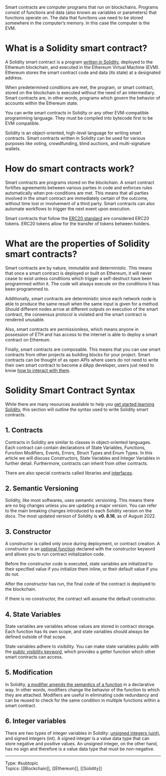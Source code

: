 Smart contracts are computer programs that run on blockchains. Programs consist of functions and data (also known as variables or parameters) that functions operate on. The data that functions use need to be stored somewhere in the computer’s memory. In this case the computer is the EVM.

# What is a Solidity smart contract?

A Solidity smart contract is a program [written in Solidity](https://www.alchemy.com/overviews/solidity), deployed to the Ethereum blockchain, and executed in the Ethereum Virtual Machine (EVM). Ethereum stores the smart contract code and data (its state) at a designated address.

When predetermined conditions are met, the program, or smart contract, stored on the blockchain is executed without the need of an intermediary. Smart contracts are, in other words, programs which govern the behavior of accounts within the Ethereum state. 

You can write smart contracts in Solidity or any other EVM-compatible programming language. They must be compiled into bytecode first to be EVM compatible.

Solidity is an object-oriented, high-level language for writing smart contracts. Smart contracts written in Solidity can be used for various purposes like voting, crowdfunding, blind auctions, and multi-signature wallets.

# How do smart contracts work?

Smart contracts are programs stored on the blockchain. A smart contract fortifies agreements between various parties in code and enforces rules automatically when pre-conditions are met. This means that all parties involved in the smart contract are immediately certain of the outcome, without time lost or involvement of a third party. Smart contracts can also automate workflows to trigger the next event upon execution.

Smart contracts that follow the [ERC20 standard](https://www.alchemy.com/overviews/erc20-solidity) are considered ERC20 tokens. ERC20 tokens allow for the transfer of tokens between holders.

# What are the properties of Solidity smart contracts?

Smart contracts are by nature, immutable and deterministic. This means that once a smart contract is deployed or built on Ethereum, it will never cease to exist unless conditions which trigger a self-destruct have been programmed within it. The code will always execute on the conditions it has been programmed to. 

Additionally, smart contracts are deterministic since each network node is able to produce the same result when the same input is given for a method. Should different nodes arrive at different outputs on execution of the smart contract, the consensus protocol is violated and the smart contract is rendered unusable.

Also, smart contracts are permissionless, which means anyone in possession of ETH and has access to the internet is able to deploy a smart contract on Ethereum. 

Finally, smart contracts are composable. This means that you can use smart contracts from other projects as building blocks for your project. Smart contracts can be thought of as open APIs where users do not need to write their own smart contract to become a dApp developer, users just need to know [how to interact with them](https://docs.soliditylang.org/en/v0.8.13/abi-spec.html).

# Solidity Smart Contract Syntax

While there are many resources available to help you [get started learning Solidity](https://www.alchemy.com/overviews/learn-solidity), this section will outline the syntax used to write Solidity smart contracts. 

## 1. Contracts

Contracts in Solidity are similar to classes in object-oriented languages. Each contract can contain declarations of State Variables, Functions, Function Modifiers, Events, Errors, Struct Types and Enum Types. In this article we will discuss Constructors, State Variables and Integer Variables in further detail. Furthermore, contracts can inherit from other contracts.

There are also special contracts called libraries and [interfaces](https://www.alchemy.com/overviews/solidity-interface). 

## 2. Semantic Versioning

Solidity, like most softwares, uses semantic versioning. This means there are no big changes unless you are updating a major version. You can refer to the main breaking changes introduced to each Solidity version on the docs. The most updated version of Solidity is **v0. 8.16**, as of August 2022.

## 3. Constructor

A constructor is called only once during deployment, or contract creation. A constructor is an [optional function](https://www.alchemy.com/overviews/solidity-functions) declared with the constructor keyword and allows you to run contract initialization code. 

Before the constructor code is executed, state variables are initialized to their specified value if you initialize them inline, or their default value if you do not.

After the constructor has run, the final code of the contract is deployed to the blockchain.

If there is no constructor, the contract will assume the default constructor. 

## 4. State Variables

State variables are variables whose values are stored in contract storage. Each function has its own scope, and state variables should always be defined outside of that scope.

State variables adhere to visibility. You can make state variables public with the [_public_ visibility keyword](https://www.alchemy.com/overviews/solidity-function-visibility), which provides a getter function which other smart contracts can access.

## 5. Modification

In Solidity, [a modifier amends the semantics of a function](https://www.alchemy.com/overviews/solidity-modifier) in a declarative way. In other words, modifiers change the behavior of the function to which they are attached. Modifiers are useful in eliminating code redundancy and can be reused to check for the same condition in multiple functions within a smart contract. 

## 6. Integer variables

There are two types of integer variables in Solidity: [unsigned integers (uint)](https://www.alchemy.com/overviews/solidity-uint), and signed integers (int). A signed integer is a value data type that can store negative and positive values. An unsigned integer, on the other hand, has no sign and therefore is a value data type that must be non-negative.

___
Type: #subtopic  
Topics: [[Blockchain]], [[Ethereum]], [[Solidity]]

